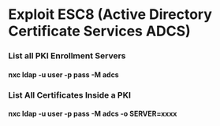 # Exploit ESC8 (Active Directory Certificate Services ADCS)

### List all PKI Enrollment Servers

#### nxc ldap <ip> -u user -p pass -M adcs

### List All Certificates Inside a PKI

#### nxc ldap <ip> -u user -p pass -M adcs -o SERVER=xxxx
